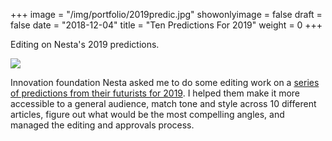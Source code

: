 +++
image = "/img/portfolio/2019predic.jpg"
showonlyimage = false
draft = false
date = "2018-12-04"
title = "Ten Predictions For 2019"
weight = 0
+++

Editing on Nesta's 2019 predictions.

<!--more-->

![](/img/portfolio/2019predic.jpg)

Innovation foundation Nesta asked me to do some editing work on a [series of predictions from their futurists for 2019](https://www.nesta.org.uk/feature/ten-predictions-2019/). I helped them make it more accessible to a general audience, match tone and style across 10 different articles, figure out what would be the most compelling angles, and managed the editing and approvals process.